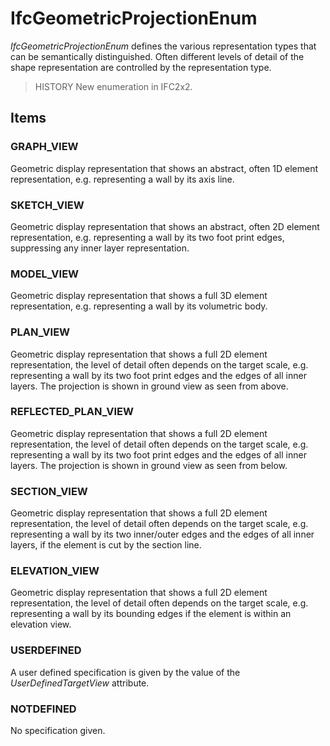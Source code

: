 # IfcGeometricProjectionEnum

_IfcGeometricProjectionEnum_ defines the various representation types that can be semantically distinguished. Often different levels of detail of the shape representation are controlled by the representation type.

> HISTORY New enumeration in IFC2x2.

## Items

### GRAPH_VIEW
Geometric display representation that shows an abstract, often 1D element representation, e.g. representing a wall by its axis line.

### SKETCH_VIEW
Geometric display representation that shows an abstract, often 2D element representation, e.g. representing a wall by its two foot print edges, suppressing any inner layer representation.

### MODEL_VIEW
Geometric display representation that shows a full 3D element representation, e.g. representing a wall by its volumetric body.

### PLAN_VIEW
Geometric display representation that shows a full 2D element representation, the level of detail often depends on the target scale, e.g. representing a wall by its two foot print edges and the edges of all inner layers. The projection is shown in ground view as seen from above.

### REFLECTED_PLAN_VIEW
Geometric display representation that shows a full 2D element representation, the level of detail often depends on the target scale, e.g. representing a wall by its two foot print edges and the edges of all inner layers. The projection is shown in ground view as seen from below.

### SECTION_VIEW
Geometric display representation that shows a full 2D element representation, the level of detail often depends on the target scale, e.g. representing a wall by its two inner/outer edges and the edges of all inner layers, if the element is cut by the section line.

### ELEVATION_VIEW
Geometric display representation that shows a full 2D element representation, the level of detail often depends on the target scale, e.g. representing a wall by its bounding edges if the element is within an elevation view.

### USERDEFINED
A user defined specification is given by the value of the _UserDefinedTargetView_ attribute.

### NOTDEFINED
No specification given.
